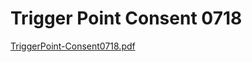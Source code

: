 # Trigger Point Consent 0718

[TriggerPoint-Consent0718.pdf](Trigger%20Point%20Consent%200718%2051de89c7235c4801844c1cd1b1683310/TriggerPoint-Consent0718.pdf)